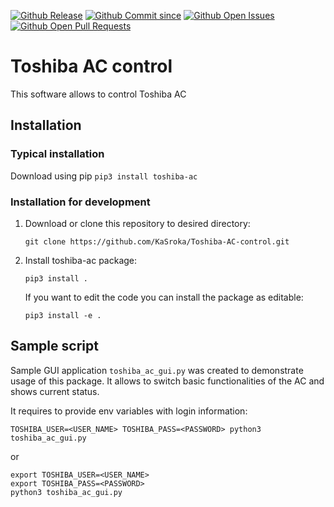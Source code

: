 [![Github Release](https://img.shields.io/github/release/KaSroka/Toshiba-AC-control.svg)](https://github.com/KaSroka/Toshiba-AC-control/releases)
[![Github Commit since](https://img.shields.io/github/commits-since/KaSroka/Toshiba-AC-control/latest?sort=semver)](https://github.com/KaSroka/Toshiba-AC-control/releases)
[![Github Open Issues](https://img.shields.io/github/issues/KaSroka/Toshiba-AC-control.svg)](https://github.com/KaSroka/Toshiba-AC-control/issues)
[![Github Open Pull Requests](https://img.shields.io/github/issues-pr/KaSroka/Toshiba-AC-control.svg)](https://github.com/KaSroka/Toshiba-AC-control/pulls)

# Toshiba AC control
This software allows to control Toshiba AC

## Installation
### Typical installation
Download using pip
`pip3 install toshiba-ac`
### Installation for development
1. Download or clone this repository to desired directory:

    `git clone https://github.com/KaSroka/Toshiba-AC-control.git`
2. Install toshiba-ac package:

    `pip3 install .`

    If you want to edit the code you can install the package as editable:

    `pip3 install -e .`

## Sample script
Sample GUI application `toshiba_ac_gui.py` was created to demonstrate usage of this package. It allows to switch basic functionalities of the AC and shows current status.

It requires to provide env variables with login information:
```
TOSHIBA_USER=<USER_NAME> TOSHIBA_PASS=<PASSWORD> python3 toshiba_ac_gui.py
```
or
```
export TOSHIBA_USER=<USER_NAME>
export TOSHIBA_PASS=<PASSWORD>
python3 toshiba_ac_gui.py
```
